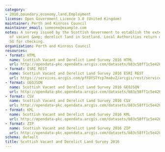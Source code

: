 ```yaml
---
category:
- 2016,boundary,economy,land,Employment
license: Open Government Licence 3.0 (United Kingdom)
maintainer: Perth and Kinross Council
maintainer_email: someone@example.com
notes: A survey issued by the Scottish Government to establish the extent &amp; state
  of vacant &amp; derelict land in Scotland. Local Authorities return data to the
  SG for checking.
organization: Perth and Kinross Council
resources:
- format: HTML
  name: Scottish Vacant and Derelict Land Survey 2016 HTML
  url: http://opendata-pkc.opendata.arcgis.com/datasets/b83c58ff1c5e4286990e8643212c146b_1
- format: ESRI REST
  name: Scottish Vacant and Derelict Land Survey 2016 ESRI REST
  url: https://services.arcgis.com/pfFDYSlYcp7mabvZ/arcgis/rest/services/Scottish_Vacant_and_Derelict_Land_2016/FeatureServer/1
- format: GEOJSON
  name: Scottish Vacant and Derelict Land Survey 2016 GEOJSON
  url: http://opendata-pkc.opendata.arcgis.com/datasets/b83c58ff1c5e4286990e8643212c146b_1.geojson
- format: CSV
  name: Scottish Vacant and Derelict Land Survey 2016 CSV
  url: http://opendata-pkc.opendata.arcgis.com/datasets/b83c58ff1c5e4286990e8643212c146b_1.csv
- format: KML
  name: Scottish Vacant and Derelict Land Survey 2016 KML
  url: http://opendata-pkc.opendata.arcgis.com/datasets/b83c58ff1c5e4286990e8643212c146b_1.kml
- format: ZIP
  name: Scottish Vacant and Derelict Land Survey 2016 ZIP
  url: http://opendata-pkc.opendata.arcgis.com/datasets/b83c58ff1c5e4286990e8643212c146b_1.zip
schema: default
title: Scottish Vacant and Derelict Land Survey 2016
---
```

